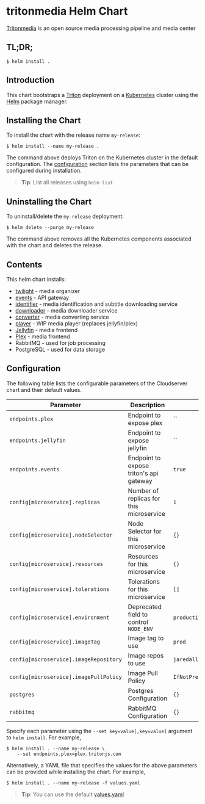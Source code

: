 # tritonmedia Helm Chart

[Tritonmedia](https://github.com/tritonmedia/triton) is an open source media processing pipeline and media center

## TL;DR;

```console
$ helm install .
```

## Introduction

This chart bootstraps a [Triton](https://github.com/tritonmedia/triton) deployment on a [Kubernetes](http://kubernetes.io) cluster using the [Helm](https://helm.sh) package manager.

## Installing the Chart

To install the chart with the release name `my-release`:

```console
$ helm install --name my-release .
```

The command above deploys Triton on the Kubernetes cluster in the default configuration. The [configuration](#configuration) section lists the parameters that can be configured during installation.

> **Tip**: List all releases using `helm list`

## Uninstalling the Chart

To uninstall/delete the `my-release` deployment:

```console
$ helm delete --purge my-release
```

The command above removes all the Kubernetes components associated with the chart and deletes the release.

## Contents

This helm chart installs:

 * [twilight](https://github.com/tritonmedia/twilight.go) - media organizer
 * [events](https://github.com/tritonmedia/events) - API gateway
 * [identifier](https://github.com/tritonmedia/identifier) - media identification and subtitle downloading service
 * [downloader](https://github.com/tritonmedia/downloader) - media downloader service
 * [converter](https://github.com/tritonmedia/converter) - media converting service
 * [player](https://github.com/tritonmedia/player) - WIP media player (replaces jellyfin/plex)
 * [Jellyfin](https://jellyfin.media) - media frontend
 * [Plex](https://plex.tv) - media frontend
 * RabbitMQ - used for job processing
 * PostgreSQL - used for data storage

## Configuration

The following table lists the configurable parameters of the Cloudserver chart and their default values.

Parameter | Description | Default
--------- | ----------- | -------
`endpoints.plex` | Endpoint to expose plex | ``
`endpoints.jellyfin` | Endpoint to expose jellyfin | ``
`endpoints.events` | Endpoint to expose triton's api gateway | `true`
`config[microservice].replicas` | Number of replicas for this microservice | `1`
`config[microservice].nodeSelector` | Node Selector for this microservice | `{}`
`config[microservice].resources` | Resources for this microservice | `{}`
`config[microservice].tolerations` | Tolerations for this microservice | `[]`
`config[microservice].environment` | Deprecated field to control `NODE_ENV` | `production`
`config[microservice].imageTag` | Image tag to use | `prod`
`config[microservice].imageRepository` | Image repos to use | `jaredallard/triton-$name`
`config[microservice].imagePullPolicy` | Image Pull Policy | `IfNotPresent`
`postgres` | Postgres Configuration | `{}`
`rabbitmq` | RabbitMQ Configuration | `{}`

Specify each parameter using the `--set key=value[,key=value]` argument to `helm install`. For example,

```console
$ helm install . --name my-release \
    --set endpoints.plex=plex.tritonjs.com
```

Alternatively, a YAML file that specifies the values for the above parameters can be provided while installing the chart. For example,

```console
$ helm install . --name my-release -f values.yaml
```

> **Tip**: You can use the default [values.yaml](values.yaml)